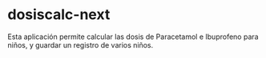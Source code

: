 # dosiscalc-next
Esta aplicación permite calcular las dosis de Paracetamol e Ibuprofeno para niños, y guardar un registro de varios niños. 